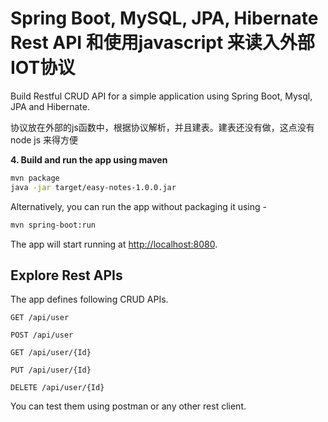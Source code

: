 # Spring Boot, MySQL, JPA, Hibernate Rest API 和使用javascript 来读入外部IOT协议

Build Restful CRUD API for a simple application using Spring Boot, Mysql, JPA and Hibernate.

协议放在外部的js函数中，根据协议解析，并且建表。建表还没有做，这点没有node js 来得方便

**4. Build and run the app using maven**

```bash
mvn package
java -jar target/easy-notes-1.0.0.jar
```

Alternatively, you can run the app without packaging it using -

```bash
mvn spring-boot:run
```

The app will start running at <http://localhost:8080>.

## Explore Rest APIs

The app defines following CRUD APIs.

    GET /api/user
    
    POST /api/user
    
    GET /api/user/{Id}
    
    PUT /api/user/{Id}
    
    DELETE /api/user/{Id}

You can test them using postman or any other rest client.



